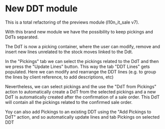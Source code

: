 New DDT module
==============

This is a total refactoring of the previews module (l10n_it_sale v7).

With this brand new module we have the possibility to keep pickings and DdTs
separated.

The DdT is now a picking container, where the user can modify, remove and
insert new lines unrelated to the stock moves linked to the Ddt.

In the "Pickings" tab we can select the pickings related to the DdT and then we
press the "Update Lines" button.
This way the tab "DDT Lines" gets populated.
Here we can modify and rearrange the DDT lines (e.g. to group the lines by
client reference, to add descriptions, etc)

Nevertheless, we can select pickings and the use the "DdT from Pickings"
action to automatically create a DdT from the selected pickings and a new DdT
is automatically created after the confirmation of a sale order.
This DdT will contain all the pickings related to the confirmed sale order. 

Yoy can also add Pickings to an existing DDT using the "Add Pickings to DdT"
action, and so automatically update lines and tab Pickings on selected DDT
